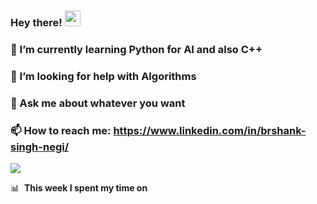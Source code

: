 ### Hey there! <img src="https://media.giphy.com/media/hvRJCLFzcasrR4ia7z/giphy.gif" width="25px">
### 🌱 I’m currently learning Python for AI and also C++
### 🤔 I’m looking for help with Algorithms
### 💬 Ask me about whatever you want
### 📫 How to reach me: https://www.linkedin.com/in/brshank-singh-negi/
<img align="center" src="https://github-readme-stats.vercel.app/api?username=Brshank&&show_icons=true&&theme=radical" />

📊 &nbsp;**This week I spent my time on**


<!--

Here are some ideas to get you started:

- 🔭 I’m currently working on ...
- 🌱 I’m currently learning ...
- 👯 I’m looking to collaborate on ...
- 🤔 I’m looking for help with ...
- 💬 Ask me about ...
- 📫 How to reach me: ...
- 😄 Pronouns: ...
- ⚡ Fun fact: ...
-->
<img alt='analytics' src='https://profile-counter.glitch.me/Brshank/count.svg' width='0px'>
